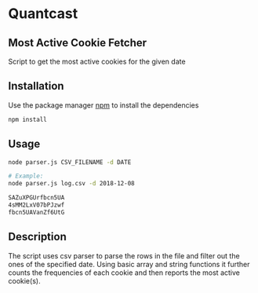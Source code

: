 # Quantcast

## Most Active Cookie Fetcher

Script to get the most active cookies for the given date

## Installation

Use the package manager [npm](https://www.npmjs.com/) to install the dependencies

```bash
npm install
```

## Usage

```bash
node parser.js CSV_FILENAME -d DATE

# Example:
node parser.js log.csv -d 2018-12-08

SAZuXPGUrfbcn5UA
4sMM2LxV07bPJzwf
fbcn5UAVanZf6UtG
```

## Description

The script uses csv parser to parse the rows in the file and filter out the ones of the specified date. Using basic array and string functions it further counts the frequencies of each cookie and then reports the most active cookie(s).

